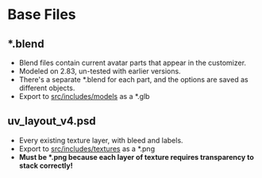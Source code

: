 # Base Files

## *.blend
- Blend files contain current avatar parts that appear in the customizer.
- Modeled on 2.83, un-tested with earlier versions.
- There's a separate *.blend for each part, and the options are saved as different objects.
- Export to [src/includes/models](../src/includes/models) as a *.glb

## uv_layout_v4.psd
- Every existing texture layer, with bleed and labels. 
- Export to [src/includes/textures](../src/includes/textures) as a *.png
- **Must be \*.png because each layer of texture requires transparency to stack correctly!**